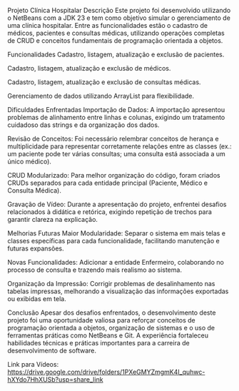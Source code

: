 Projeto Clínica Hospitalar
Descrição
Este projeto foi desenvolvido utilizando o NetBeans com a JDK 23 e tem como objetivo simular o gerenciamento de uma clínica hospitalar. Entre as funcionalidades estão o cadastro de médicos, pacientes e consultas médicas, utilizando operações completas de CRUD e conceitos fundamentais de programação orientada a objetos.

Funcionalidades
Cadastro, listagem, atualização e exclusão de pacientes.

Cadastro, listagem, atualização e exclusão de médicos.

Cadastro, listagem, atualização e exclusão de consultas médicas.

Gerenciamento de dados utilizando ArrayList para flexibilidade.

Dificuldades Enfrentadas
Importação de Dados: A importação apresentou problemas de alinhamento entre linhas e colunas, exigindo um tratamento cuidadoso das strings e da organização dos dados.

Revisão de Conceitos: Foi necessário relembrar conceitos de herança e multiplicidade para representar corretamente relações entre as classes (ex.: um paciente pode ter várias consultas; uma consulta está associada a um único médico).

CRUD Modularizado: Para melhor organização do código, foram criados CRUDs separados para cada entidade principal (Paciente, Médico e Consulta Médica).

Gravação de Vídeo: Durante a apresentação do projeto, enfrentei desafios relacionados à didática e retórica, exigindo repetição de trechos para garantir clareza na explicação.

Melhorias Futuras
Maior Modularidade: Separar o sistema em mais telas e classes específicas para cada funcionalidade, facilitando manutenção e futuras expansões.

Novas Funcionalidades: Adicionar a entidade Enfermeiro, colaborando no processo de consulta e trazendo mais realismo ao sistema.

Organização da Impressão: Corrigir problemas de desalinhamento nas tabelas impressas, melhorando a visualização das informações exportadas ou exibidas em tela.

Conclusão
Apesar dos desafios enfrentados, o desenvolvimento deste projeto foi uma oportunidade valiosa para reforçar conceitos de programação orientada a objetos, organização de sistemas e o uso de ferramentas práticas como NetBeans e Git. A experiência fortaleceu habilidades técnicas e práticas importantes para a carreira de desenvolvimento de software.

Link para Vídeos: https://drive.google.com/drive/folders/1PXeGMYZmgmK4I_quhwc-hXYdo7HhXUSb?usp=share_link 


